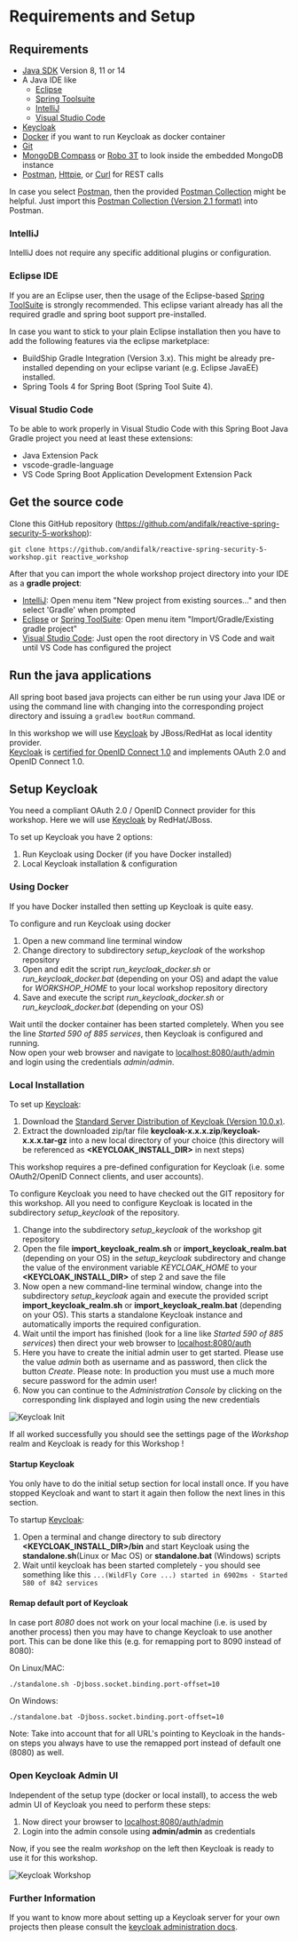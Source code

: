 # Requirements and Setup

## Requirements

* [Java SDK](https://adoptopenjdk.net) Version 8, 11 or 14
* A Java IDE like
  * [Eclipse](https://www.eclipse.org/downloads)
  * [Spring Toolsuite](https://spring.io/tools)
  * [IntelliJ](https://www.jetbrains.com/idea/download)
  * [Visual Studio Code](https://code.visualstudio.com)
* [Keycloak](https://keycloak.org)
* [Docker](https://docs.docker.com/engine/install) if you want to run Keycloak as docker container
* [Git](https://git-scm.com)
* [MongoDB Compass](https://www.mongodb.com/try/download/compass) or [Robo 3T](https://robomongo.org) to look inside the embedded MongoDB instance
* [Postman](https://www.getpostman.com/downloads), [Httpie](https://httpie.org/#installation), or [Curl](https://curl.haxx.se/download.html) for REST calls

In case you select [Postman](https://www.getpostman.com/downloads), then the provided [Postman Collection](oidc_workshop.postman_collection.json) might be helpful.
Just import this [Postman Collection (Version 2.1 format)](oidc_workshop.postman_collection.json) into Postman.

### IntelliJ

IntelliJ does not require any specific additional plugins or configuration.

### Eclipse IDE

If you are an Eclipse user, then the usage of the Eclipse-based [Spring ToolSuite](https://spring.io/tools) is strongly recommended.
This eclipse variant already has all the required gradle and spring boot support pre-installed.

In case you want to stick to your plain Eclipse installation then you have to add the following features via the
eclipse marketplace: 

* BuildShip Gradle Integration (Version 3.x). This might be already pre-installed depending 
on your eclipse variant (e.g. Eclipse JavaEE) installed.
* Spring Tools 4 for Spring Boot (Spring Tool Suite 4).

### Visual Studio Code

To be able to work properly in Visual Studio Code with this Spring Boot Java Gradle project you need at least these extensions:

* Java Extension Pack
* vscode-gradle-language
* VS Code Spring Boot Application Development Extension Pack

## Get the source code
                       
Clone this GitHub repository (https://github.com/andifalk/reactive-spring-security-5-workshop):

```
git clone https://github.com/andifalk/reactive-spring-security-5-workshop.git reactive_workshop
```

After that you can import the whole workshop project directory into your IDE as a __gradle project__:

* [IntelliJ](https://www.jetbrains.com/idea): Open menu item "New project from existing sources..." and then select 'Gradle' when prompted
* [Eclipse](https://www.eclipse.org/) or [Spring ToolSuite](https://spring.io/tools): Open menu item "Import/Gradle/Existing gradle project"
* [Visual Studio Code](https://code.visualstudio.com/): Just open the root directory in VS Code and wait until VS Code has configured the project

## Run the java applications

All spring boot based java projects can either be run using your Java IDE or using the command line
with changing into the corresponding project directory and issuing a `gradlew bootRun` command.

In this workshop we will use [Keycloak](https://keycloak.org) by JBoss/RedHat as local identity provider.  
[Keycloak](https://keycloak.org) is [certified for OpenID Connect 1.0](https://openid.net/developers/certified/) and 
implements OAuth 2.0 and OpenID Connect 1.0.

## Setup Keycloak

You need a compliant OAuth 2.0 / OpenID Connect provider for this workshop.
Here we will use [Keycloak](https://keycloak.org) by RedHat/JBoss.

To set up Keycloak you have 2 options:

1. Run Keycloak using Docker (if you have Docker installed)
2. Local Keycloak installation & configuration

### Using Docker

If you have Docker installed then setting up Keycloak is quite easy.

To configure and run Keycloak using docker

1. Open a new command line terminal window
2. Change directory to subdirectory _setup_keycloak_ of the workshop repository
3. Open and edit the script _run_keycloak_docker.sh_ or _run_keycloak_docker.bat_ (depending on your OS) and adapt the value for _WORKSHOP_HOME_ to your local workshop repository directory
4. Save and execute the script _run_keycloak_docker.sh_ or _run_keycloak_docker.bat_ (depending on your OS)

Wait until the docker container has been started completely. When you see the line _Started 590 of 885 services_, 
then Keycloak is configured and running.  
Now open your web browser and navigate to [localhost:8080/auth/admin](http://localhost:8080/auth/admin) and login
using the credentials _admin_/_admin_.

### Local Installation

To set up [Keycloak](https://keycloak.org): 

1. Download the [Standard Server Distribution of Keycloak (Version 10.0.x)](https://www.keycloak.org/downloads-archive.html).
2. Extract the downloaded zip/tar file __keycloak-x.x.x.zip__/__keycloak-x.x.x.tar-gz__ into a new local directory of your choice 
(this directory will be referenced as __<KEYCLOAK_INSTALL_DIR>__ in next steps)

This workshop requires a pre-defined configuration for Keycloak (i.e. some OAuth2/OpenID Connect clients, and user accounts).

To configure Keycloak you need to have checked out the GIT repository for this workshop.
All you need to configure Keycloak is located in the subdirectory _setup_keycloak_ of the repository.

1. Change into the subdirectory _setup_keycloak_ of the workshop git repository
2. Open the file __import_keycloak_realm.sh__ or __import_keycloak_realm.bat__ (depending on your OS) in the _setup_keycloak_ subdirectory 
   and change the value of the environment variable _KEYCLOAK_HOME_ to your __<KEYCLOAK_INSTALL_DIR>__ of step 2 and save the file
3. Now open a new command-line terminal window, change into the subdirectory _setup_keycloak_ again and execute the provided script
   __import_keycloak_realm.sh__ or __import_keycloak_realm.bat__ (depending on your OS). 
   This starts a standalone Keycloak instance and automatically imports the required configuration.
4. Wait until the import has finished (look for a line like _Started 590 of 885 services_) then 
   direct your web browser to [localhost:8080/auth](http://localhost:8080/auth/)
5. Here you have to create the initial admin user to get started. Please use the value _admin_ both as username and as password, 
then click the button _Create_. Please note: In production you must use a much more secure password for the admin user!
6. Now you can continue to the _Administration Console_ by clicking on the corresponding link displayed and login using the new credentials

![Keycloak Init](keycloak_initial_admin.png)

If all worked successfully you should see the settings page of the _Workshop_ realm and Keycloak is ready for this Workshop !

#### Startup Keycloak

You only have to do the initial setup section for local install once.
If you have stopped Keycloak and want to start it again then follow the next lines in this section.

To startup [Keycloak](https://keycloak.org):

1. Open a terminal and change directory to sub directory __<KEYCLOAK_INSTALL_DIR>/bin__ and start Keycloak using 
the __standalone.sh__(Linux or Mac OS) or __standalone.bat__ (Windows) scripts
2. Wait until keycloak has been started completely - you should see something like this `...(WildFly Core ...) started in 6902ms - Started 580 of 842 services`

#### Remap default port of Keycloak

In case port _8080_ does not work on your local machine (i.e. is used by another process) then you may have to change Keycloak to use another port.
This can be done like this (e.g. for remapping port to 8090 instead of 8080):

On Linux/MAC:
```
./standalone.sh -Djboss.socket.binding.port-offset=10
```

On Windows:
```
./standalone.bat -Djboss.socket.binding.port-offset=10
```

Note: Take into account that for all URL's pointing to Keycloak in the hands-on steps you always have to use the remapped port
instead of default one (8080) as well. 

### Open Keycloak Admin UI

Independent of the setup type (docker or local install), to access the web admin UI of Keycloak 
you need to perform these steps:

1. Now direct your browser to [localhost:8080/auth/admin](http://localhost:8080/auth/admin/)
2. Login into the admin console using __admin/admin__ as credentials

Now, if you see the realm _workshop_ on the left then Keycloak is ready to use it for this workshop.

![Keycloak Workshop](keycloak_workshop.png)

### Further Information

If you want to know more about setting up a Keycloak server for your own projects 
then please consult the [keycloak administration docs](https://www.keycloak.org/docs/latest/server_admin/index.html).
